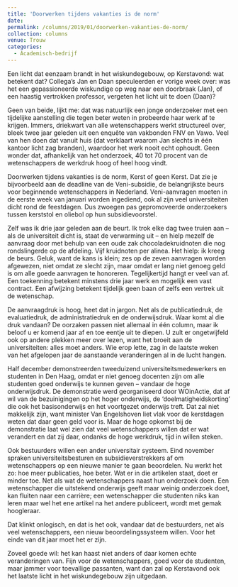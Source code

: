 ```yaml
---
title: 'Doorwerken tijdens vakanties is de norm'
date: 
permalink: /columns/2019/01/doorwerken-vakanties-de-norm/
collection: columns
venue: Trouw
categories:
  - Academisch-bedrijf
---
```


Een licht dat eenzaam brandt in het wiskundegebouw, op Kerstavond: wat betekent dat? Collega’s Jan en Daan speculeerden er vorige week over: was het een gepassioneerde wiskundige op weg naar een doorbraak (Jan), of een haastig vertrokken professor, vergeten het licht uit te doen (Daan)?

Geen van beide, lijkt me: dat was natuurlijk een jonge onderzoeker met een tijdelijke aanstelling die tegen beter weten in probeerde haar werk af te krijgen. Immers, driekwart van alle wetenschappers werkt structureel over, bleek twee jaar geleden uit een enquête van vakbonden FNV en Vawo. Veel van hen doen dat vanuit huis (dat verklaart waarom Jan slechts in één kantoor licht zag branden), waardoor het werk nooit echt ophoudt. Geen wonder dat, afhankelijk van het onderzoek, 40 tot 70 procent van de wetenschappers de werkdruk hoog of heel hoog vindt.

Doorwerken tijdens vakanties is de norm, Kerst of geen Kerst. Dat zie je bijvoorbeeld aan de deadline van de Veni-subsidie, de belangrijkste beurs voor beginnende wetenschappers in Nederland. Veni-aanvragen moeten in de eerste week van januari worden ingediend, ook al zijn veel universiteiten dicht rond de feestdagen. Dus zwoegen pas gepromoveerde onderzoekers tussen kerststol en oliebol op hun subsidievoorstel.

Zelf was ik drie jaar geleden aan de beurt. Ik trok elke dag twee truien aan – als de universiteit dicht is, staat de verwarming uit – en hielp mezelf de aanvraag door met behulp van een oude zak chocoladekruidnoten die nog rondslingerde op de afdeling. Vijf kruidnoten per alinea. Het hielp: ik kreeg de beurs. Geluk, want de kans is klein; zes op de zeven aanvragen worden afgewezen, niet omdat ze slecht zijn, maar omdat er lang niet genoeg geld is om alle goede aanvragen te honoreren. Tegelijkertijd hangt er veel van af. Een toekenning betekent minstens drie jaar werk en mogelijk een vast contract. Een afwijzing betekent tijdelijk geen baan of zelfs een vertrek uit de wetenschap.

De aanvraagdruk is hoog, heet dat in jargon. Net als de publicatiedruk, de evaluatiedruk, de administratiedruk en de onderwijsdruk. Waar komt al die druk vandaan? De oorzaken passen niet allemaal in één column, maar ik beloof u er komend jaar af en toe eentje uit te diepen. U zult er ongetwijfeld ook op andere plekken meer over lezen, want het broeit aan de universiteiten: alles moet anders. Wie erop lette, zag in de laatste weken van het afgelopen jaar de aanstaande veranderingen al in de lucht hangen.

Half december demonstreerden tweeduizend universiteitsmedewerkers en studenten in Den Haag, omdat er niet genoeg docenten zijn om alle studenten goed onderwijs te kunnen geven – vandaar de hoge onderwijsdruk. De demonstratie werd georganiseerd door WOinActie, dat af wil van de bezuinigingen op het hoger onderwijs, de ‘doelmatigheidskorting’ die ook het basisonderwijs en het voortgezet onderwijs treft. Dat zal niet makkelijk zijn, want minister Van Engelshoven liet vlak voor de kerstdagen weten dat daar geen geld voor is. Maar de hoge opkomst bij de demonstratie laat wel zien dat veel wetenschappers willen dat er wat verandert en dat zij daar, ondanks de hoge werkdruk, tijd in willen steken.

Ook bestuurders willen een ander universitair systeem. Eind november spraken universiteitsbesturen en ­subsidieverstrekkers af om wetenschappers op een nieuwe manier te gaan beoordelen. Nu werkt het zo: hoe meer publicaties, hoe beter. Wat er in die artikelen staat, doet er minder toe. Net als wat de wetenschappers naast hun onderzoek doen. Een wetenschapper die uitstekend onderwijs geeft maar weinig onderzoek doet, kan fluiten naar een carrière; een wetenschapper die studenten niks kan leren maar wel het ene artikel na het andere publiceert, wordt met gemak hoogleraar.

Dat klinkt onlogisch, en dat is het ook, vandaar dat de bestuurders, net als veel wetenschappers, een nieuw beoordelingssysteem willen. Voor het einde van dit jaar moet het er zijn.

Zoveel goede wil: het kan haast niet anders of daar komen echte veranderingen van. Fijn voor de wetenschappers, goed voor de studenten, maar jammer voor toevallige passanten, want dan zal op Kerstavond ook het laatste licht in het wiskundegebouw zijn uitgedaan.
